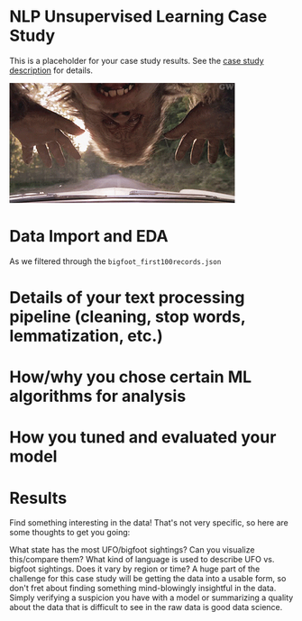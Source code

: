 # NLP Unsupervised Learning Case Study

This is a placeholder for your case study results.  See the [case study description](case_study_description.md) for details.

![](/images/Bigfoot_Harry.gif)

# Data Import and EDA

As we filtered through the `bigfoot_first100records.json`



# Details of your text processing pipeline (cleaning, stop words, lemmatization, etc.)


# How/why you chose certain ML algorithms for analysis

# How you tuned and evaluated your model

# Results

Find something interesting in the data! That's not very specific, so here are some thoughts to get you going:

What state has the most UFO/bigfoot sightings? Can you visualize this/compare them?
What kind of language is used to describe UFO vs. bigfoot sightings. Does it vary by region or time?
A huge part of the challenge for this case study will be getting the data into a usable form, so don't fret about finding something mind-blowingly insightful in the data. Simply verifying a suspicion you have with a model or summarizing a quality about the data that is difficult to see in the raw data is good data science.